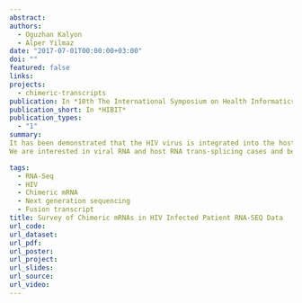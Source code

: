 ```yaml
---
abstract: 
authors:
  - Oguzhan Kalyon
  - Alper Yilmaz
date: "2017-07-01T00:00:00+03:00"
doi: ""
featured: false
links:
projects:
  - chimeric-transcripts
publication: In *10th The International Symposium on Health Informatics and Bioinformatics*
publication_short: In *HIBIT*
publication_types:
  - "1"
summary: 
It has been demonstrated that the HIV virus is integrated into the host DNA. The integrated provirus may be transcriptionally silent or active, and its regulation depends on viral or host factors [1]. Due to viral sequence integration into host genome, there are fusion gene cases at DNA level. However, there are other ways of producing fusion sequences at RNA level and trans-splicing is most typical example of RNA fusion. Trans-splicing is a special form of alternative splicing, like alternative cis-splicing, which can facilitate diversification of genotypes and phenotypes. This phenomenon is not only observed in host cells where trans-splicing takes places between genes of same species, but also observed between viral mRNA and host mRNA [2]. Earlier studies showed that HIV Nef mRNA is able to trans-splice to both non-HIV viral (SV40) and host mRNAs [3]. Revealing all possible trans-splicing events by traditional methods is merely impossible but with advent of next generation sequencing technology and vast databases of raw sequencing data, rare events of trans-splicing cases can be unveiled.
We are interested in viral RNA and host RNA trans-splicing cases and beyond. Next generation sequencing allows detection of all types of fusion events, not only generated by trans-splicing but also generated by previously unreported mechanism. We used RNA-Seq data from HIV infected patient T-cells or cell culture which were downloaded from NCBI SRA database. Nearly 1 billion short reads were aligned to  to reference sequence composed of human genome and viral genome sequences. We utilized split alignments of short reads to both human genome and viral genome found in infected patients in order to survey chimeric mRNAs. In addition to trans-spliced transcripts, we also identified non splice junction transcripts.  The results of this study has potential to contribute to understanding of viral mechanisms yet to be discovered.

tags:
  - RNA-Seq
  - HIV
  - Chimeric mRNA
  - Next generation sequencing
  - Fusion transcript
title: Survey of Chimeric mRNAs in HIV Infected Patient RNA-SEQ Data
url_code: 
url_dataset: 
url_pdf: 
url_poster: 
url_project:
url_slides: 
url_source: 
url_video: 
---
```


